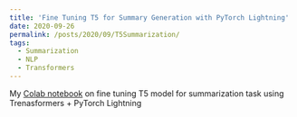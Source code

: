 ```yaml
---
title: 'Fine Tuning T5 for Summary Generation with PyTorch Lightning'
date: 2020-09-26
permalink: /posts/2020/09/T5Summarization/
tags:
  - Summarization
  - NLP
  - Transformers
---
```


My [Colab notebook](https://colab.research.google.com/drive/1-wp_pRVxl6c0Y0esn8ShIdeil3Bh854d?usp=sharing) on fine tuning T5 model for summarization task using Trenasformers + PyTorch Lightning
 
